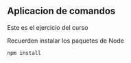 ## Aplicacion de comandos

Este es el ejercicio del curso

Recuerden instalar los paquetes de Node

```
npm install
```
